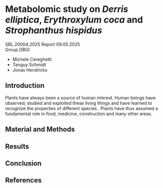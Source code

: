 # Metabolomic study on _Derris elliptica_,  _Erythroxylum coca_ and _Strophanthus hispidus_
SBL.20004.2025 Report 09.05.2025  
Group DBGI  
- Michele Cereghetti  
- Tanguy Schmidt  
- Jonas Hendricks  

## Introduction
Plants have always been a source of human interest. Human beings have observed, studied and exploited these living things and have learned to recognize the properties of different species . Plants have thus assumed a fundamental role in food, medicine, construction and many other areas.
## Material and Methods
## Results
## Conclusion
## References
